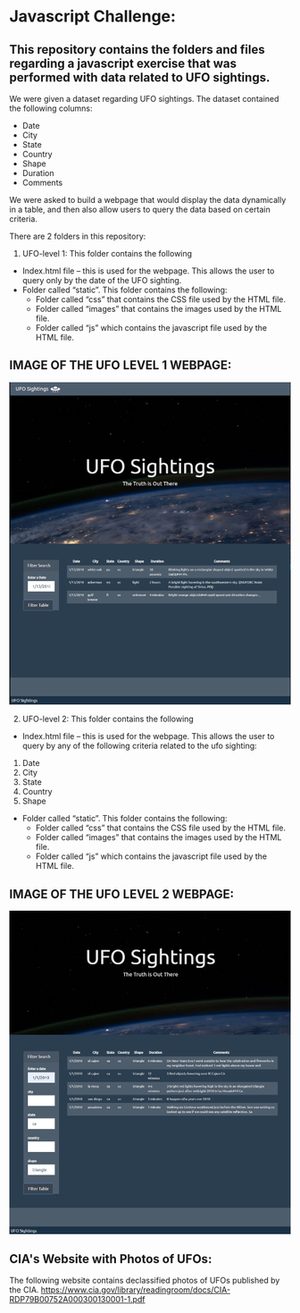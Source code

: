 # Javascript Challenge:

## This repository contains the folders and files regarding a javascript exercise that was performed with data related to UFO sightings.

We were given a dataset regarding UFO sightings.
The dataset contained the following columns:
* Date
* City
* State
* Country
* Shape
* Duration
* Comments

We were asked to build a webpage that would display the data dynamically in a table, and then also allow users to query the data based on certain criteria.

There are 2 folders in this repository:
1.	UFO-level 1: 
This folder contains the following
* Index.html file – this is used for the webpage. 
This allows the user to query only by the date of the UFO sighting.
* Folder called “static”. This folder contains the following:
  * Folder called “css” that contains the CSS file used by the HTML file.
  * Folder called “images” that contains the images used by the HTML file.
  * Folder called “js” which contains the javascript file used by the HTML file.

## IMAGE OF THE UFO LEVEL 1 WEBPAGE:
![](UFO-level-1/static/images/UFO_Level_1_WebPage.PNG)

2.	UFO-level 2: 
This folder contains the following
* Index.html file – this is used for the webpage. 
This allows the user to query by any of the following criteria related to the ufo sighting:
1.	Date 
2.	City 
3.	State
4.	Country
5.	Shape
* Folder called “static”. This folder contains the following:
  * Folder called “css” that contains the CSS file used by the HTML file.
  * Folder called “images” that contains the images used by the HTML file.
  * Folder called “js” which contains the javascript file used by the HTML file.

## IMAGE OF THE UFO LEVEL 2 WEBPAGE:
![](UFO-level-2/static/images/UFO_Level_2_WebPage.PNG)

## CIA's Website with Photos of UFOs:
The following website contains declassified photos of UFOs published by the CIA.
https://www.cia.gov/library/readingroom/docs/CIA-RDP79B00752A000300130001-1.pdf
